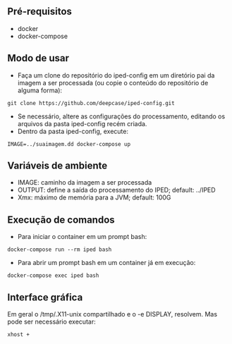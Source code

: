 ## Pré-requisitos

- docker
- docker-compose

## Modo de usar

- Faça um clone do repositório do iped-config em um diretório pai da imagem a ser processada (ou copie o conteúdo do repositório de alguma forma):
```
git clone https://github.com/deepcase/iped-config.git
```
- Se necessário, altere as configurações do processamento, editando os arquivos da pasta iped-config recém criada.
- Dentro da pasta iped-config, execute:
```
IMAGE=../suaimagem.dd docker-compose up
```

## Variáveis de ambiente
- IMAGE: caminho da imagem a ser processada
- OUTPUT: define a saída do processamento do IPED; default: ../IPED
- Xmx: máximo de memória para a JVM; default: 100G

## Execução de comandos
- Para iniciar o container em um prompt bash:
```
docker-compose run --rm iped bash
```

- Para abrir um prompt bash em um container já em execução:
```
docker-compose exec iped bash
```

## Interface gráfica

Em geral o /tmp/.X11-unix compartilhado e o -e DISPLAY, resolvem.
Mas pode ser necessário executar:
```
xhost +
```

